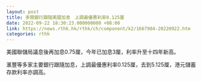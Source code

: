 ```yaml
---
layout: post
title: 多間銀行跟隨美國加息　上調最優惠利率0.125厘
date: 2022-09-22 18:30:23.000000000 +08:00
link: https://news.rthk.hk/rthk/ch/component/k2/1667984-20220922.htm
categories: rthk
---
```


美國聯儲局議息後再加息0.75厘，今年已加息3厘，利率升至十四年新高。

滙豐等多家主要銀行跟隨加息，上調最優惠利率0.125厘，去到5.125厘，港元儲蓄存款利率亦調高。
